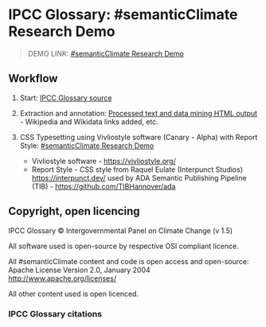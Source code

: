 # IPCC Glossary: #semanticClimate Research Demo

> DEMO LINK: [#semanticClimate Research Demo](https://vivliostyle.vercel.app/#src=https://raw.githubusercontent.com/semanticClimate/glossary-demo/main/html/index.html)

## Workflow

  1. Start: [IPCC Glossary source](https://apps.ipcc.ch/glossary/)

  2. Extraction and annotation: [Processed text and data mining HTML output](https://github.com/semanticClimate/semanticClimate/blob/main/ipcc/ar6/test/total_glossary/new_total_demo.html) - Wikipedia and Wikidata links added, etc.

  3. CSS Typesetting using Vivliostyle software (Canary - Alpha) with Report Style: [#semanticClimate Research Demo](https://vivliostyle.vercel.app/#src=https://raw.githubusercontent.com/semanticClimate/glossary-demo/main/html/index.html)
     - Vivliostyle software - https://vivliostyle.org/
     - Report Style - CSS style from Raquel Eulate (Interpunct Studios) https://interpunct.dev/ used by ADA Semantic Publishing Pipeline (TIB) - https://github.com/TIBHannover/ada

## Copyright, open licencing

IPCC Glossary © Intergovernmental Panel on Climate Change (v 1.5)

All software used is open-source by respective OSI compliant licence.

All #semanticClimate content and code is open access and open-source: Apache License Version 2.0, January 2004 http://www.apache.org/licenses/

All other content used is open licenced.

### IPCC Glossary citations







